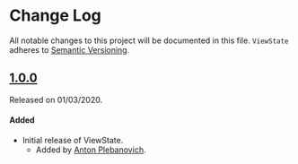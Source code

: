 # Change Log
All notable changes to this project will be documented in this file.
`ViewState` adheres to [Semantic Versioning](http://semver.org/).

## [1.0.0](https://github.com/APUtils/ViewState/releases/tag/1.0.0)
Released on 01/03/2020.

#### Added
- Initial release of ViewState.
  - Added by [Anton Plebanovich](https://github.com/anton-plebanovich).
